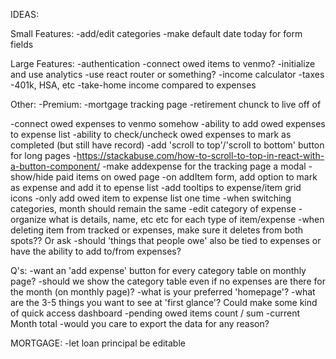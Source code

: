 IDEAS:

Small Features:
-add/edit categories
-make default date today for form fields

Large Features:
-authentication
-connect owed items to venmo?
-initialize and use analytics
-use react router or something?
-income calculator
  -taxes
  -401k, HSA, etc
  -take-home income compared to expenses

Other:
-Premium: 
  -mortgage tracking page
  -retirement chunck to live off of


-connect owed expenses to venmo somehow
-ability to add owed expenses to expense list
-ability to check/uncheck owed expenses to mark as completed (but still have record)
-add 'scroll to top'/'scroll to bottom' button for long pages
  -https://stackabuse.com/how-to-scroll-to-top-in-react-with-a-button-component/
-make addexpense for the tracking page a modal
-show/hide paid items on owed page
-on addItem form, add option to mark as expense and add it to epense list
-add tooltips to expense/item grid icons
-only add owed item to expense list one time
-when switching categories, month should remain the same
-edit category of expense
-organize what is details, name, etc etc for each type of item/expense
-when deleting item from tracked or expenses, make sure it deletes from both spots?? Or ask
-should 'things that people owe' also be tied to expenses or have the ability to add to/from expenses?



Q's:
-want an 'add expense' button for every category table on monthly page?
-should we show the category table even if no expenses are there for the month (on monthly page)?
-what is your preferred 'homepage'?
-what are the 3-5 things you want to see at 'first glance'? Could make some kind of quick access dashboard
  -pending owed items count / sum
  -current Month total
-would you care to export the data for any reason?




MORTGAGE:
-let loan principal be editable